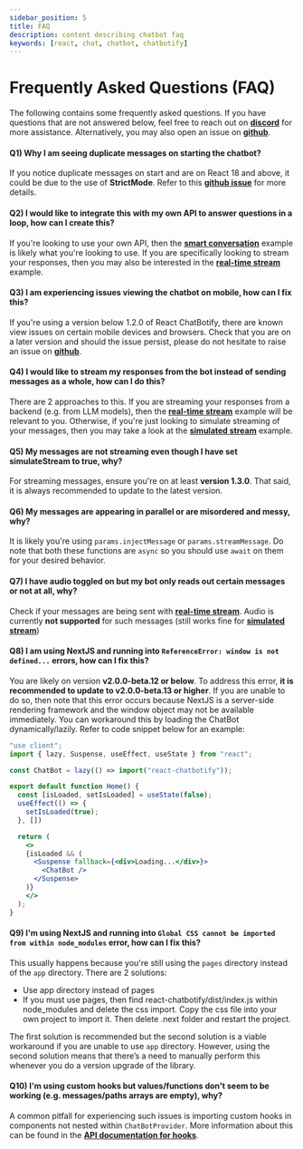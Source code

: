 ```yaml
---
sidebar_position: 5
title: FAQ
description: content describing chatbot faq
keywords: [react, chat, chatbot, chatbotify]
---
```


# Frequently Asked Questions (FAQ)

The following contains some frequently asked questions. If you have questions that are not answered below, feel free to reach out on [**discord**](https://discord.gg/6R4DK4G5Zh) for more assistance. Alternatively, you may also open an issue on [**github**](https://github.com/react-chatbotify/react-chatbotify/issues).

#### Q1) Why I am seeing duplicate messages on starting the chatbot?

If you notice duplicate messages on start and are on React 18 and above, it could be due to the use of **StrictMode**. Refer to this [**github issue**](https://github.com/react-chatbotify/react-chatbotify/issues/5) for more details.

#### Q2) I would like to integrate this with my own API to answer questions in a loop, how can I create this?

If you're looking to use your own API, then the [**smart conversation**](/docs/examples/smart_conversation) example is likely what you're looking to use. If you are specifically looking to stream your responses, then you may also be interested in the [**real-time stream**](/docs/examples/real_time_stream) example.

#### Q3) I am experiencing issues viewing the chatbot on mobile, how can I fix this?

If you're using a version below 1.2.0 of React ChatBotify, there are known view issues on certain mobile devices and browsers. Check that you are on a later version and should the issue persist, please do not hesitate to raise an issue on [**github**](https://github.com/react-chatbotify/react-chatbotify/issues).

#### Q4) I would like to stream my responses from the bot instead of sending messages as a whole, how can I do this?

There are 2 approaches to this. If you are streaming your responses from a backend (e.g. from LLM models), then the [**real-time stream**](/docs/examples/real_time_stream) example will be relevant to you. Otherwise, if you're just looking to simulate streaming of your messages, then you may take a look at the [**simulated stream**](/docs/examples/simulated_stream) example.

#### Q5) My messages are not streaming even though I have set simulateStream to true, why?

For streaming messages, ensure you're on at least **version 1.3.0**. That said, it is always recommended to update to the latest version.

#### Q6) My messages are appearing in parallel or are misordered and messy, why?

It is likely you're using `params.injectMessage` or `params.streamMessage`. Do note that both these functions are `async` so you should use `await` on them for your desired behavior.

#### Q7) I have audio toggled on but my bot only reads out certain messages or not at all, why?

Check if your messages are being sent with [**real-time stream**](/docs/examples/real_time_stream). Audio is currently **not supported** for such messages (still works fine for [**simulated stream**](/docs/examples/simulated_stream))

#### Q8) I am using NextJS and running into `ReferenceError: window is not defined...` errors, how can I fix this?

You are likely on version **v2.0.0-beta.12 or below**. To address this error, **it is recommended to update to v2.0.0-beta.13 or higher**. If you are unable to do so, then note that this error occurs because NextJS is a server-side rendering framework and the window object may not be available immediately. You can workaround this by loading the ChatBot dynamically/lazily. Refer to code snippet below for an example:

```jsx
"use client";
import { lazy, Suspense, useEffect, useState } from "react";

const ChatBot = lazy(() => import("react-chatbotify"));

export default function Home() {
  const [isLoaded, setIsLoaded] = useState(false);
  useEffect(() => {
    setIsLoaded(true);
  }, [])

  return (
    <>
    {isLoaded && (
      <Suspense fallback={<div>Loading...</div>}>
        <ChatBot />
      </Suspense>
    )}
    </>
  );
}
```
#### Q9) I'm using NextJS and running into `Global CSS cannot be imported from within node_modules` error, how can I fix this?

This usually happens because you're still using the `pages` directory instead of the `app` directory. There are 2 solutions:
- Use app directory instead of pages
- If you must use pages, then find react-chatbotify/dist/index.js within node_modules and delete the css import. Copy the css file into your own project to import it. Then delete .next folder and restart the project.

The first solution is recommended but the second solution is a viable workaround if you are unable to use `app` directory. However, using the second solution means that there’s a need to manually perform this whenever you do a version upgrade of the library.

#### Q10) I'm using custom hooks but values/functions don't seem to be working (e.g. messages/paths arrays are empty), why?

A common pitfall for experiencing such issues is importing custom hooks in components not nested within `ChatBotProvider`. More information about this can be found in the [**API documentation for hooks**](/docs/api/hooks).
